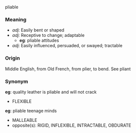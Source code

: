 pliable
### Meaning
+ _adj_: Easily bent or shaped
+ _adj_: Receptive to change; adaptable
    + __eg__: pliable attitudes
+ _adj_: Easily influenced, persuaded, or swayed; tractable

### Origin

Middle English, from Old French, from plier, to bend. See pliant

### Synonym

__eg__: quality leather is pliable and will not crack

+ FLEXIBLE

__eg__: pliable teenage minds

+ MALLEABLE
+ opposite(s): RIGID, INFLEXIBLE, INTRACTABLE, OBDURATE


